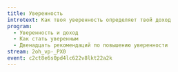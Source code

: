 ```yaml
---
title: Уверенность
introtext: Как твоя уверенность определяет твой доход
program:
  - Уверенность и доход
  - Как стать уверенным
  - Двенадцать рекомендаций по повышению уверенности
stream: 2oh_vp-_PX0
event: c2ct8e6s0pd4lc622v8lkt22a2k
---
```

